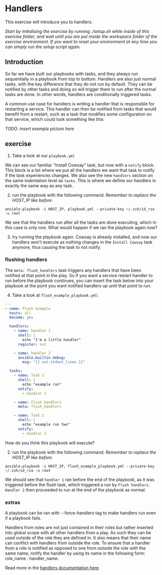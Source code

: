# Handlers

This exercise will introduce you to handlers.

*Start by initialising the exercise by running ./setup.sh while inside of this exercise folder, and wait until you are put inside the workspace folder of the exercise environment. If you want to reset your environment at any time you can simply run the setup script again.*

## Introduction

So far we have built our playbooks with tasks, and they always run sequentially in a playbook from top to bottom. Handlers are also just normal tasks, with the key difference that they do not run by default. They can be notified by other tasks and doing so will trigger them to run after the normal tasks are done. In other words, handlers are conditionally triggered tasks.

A common use case for handlers is writing a handler that is responsible for restarting a service. This handler can then be notified from tasks that would benefit from a restart, such as a task that modifies some configuration on that service, which could look something like this:

*TODO: insert example picture here*

## exercise


1. Take a look at our `playbook.yml`

We can see our familiar "Install Cowsay" task, but now with a `notify` block. This block is a list where we put all the handlers we want that task to notify if the task experiences changes. We also see the new `handlers` section on the same indentation level as `tasks`. This is where we define our handlers in exactly the same way as any task.


2. run the playbook with the following command: *Remember to replace the HOST_IP like before.*
```
ansible-playbook -i HOST_IP, playbook.yml --private-key ~/.ssh/id_rsa -u root
```

We see that the handlers run after all the tasks are done executing, which in this case is only one. What would happen if we ran the playbook again now?

3. try running the playbook again. Cowsay is already installed, and now our handlers won't execute as nothing changes in the `Install Cowsay` task anymore, thus causing the task to not notify.


### flushing handlers

The `meta: flush_handlers` task triggers any handlers that have been notified at that point in the play. So if you want a service restart handler to run before the playbook continues, you can insert the task below into your playbook at the point you want notified handlers up until that point to run.

4. Take a look at `flush_example_playbook.yml`:
```yaml
---
- name: Flush example
  hosts: all
  become: yes

  handlers:
    - name: handler 1
      shell: |
        echo "I'm a little handler"
      register: out

    - name: handler 2
      ansible.builtin.debug:
        msg: "{{ out.stdout_lines }}"

  tasks:
    - name: Task 1
      shell: |
        echo "example run"
      notify:
        - handler 1

    - name: Flush handlers
      meta: flush_handlers

    - name: Task 2
      shell: |
        echo "example run two"
      notify:
        - handler 2

```

How do you think this playbook will execute?

2. run the playbook with the following command: *Remember to replace the HOST_IP like before.*
```
ansible-playbook -i HOST_IP, flush_example_playbook.yml --private-key ~/.ssh/id_rsa -u root
```

We should see that `handler 1` ran before the end of the playbook, as it was triggered before the flush task, which triggered a run by `Flush handlers`. `Handler 2` then proceeded to run at the end of the playbook as normal.

### extras

A playbook can be ran with --force-handlers tag to make handlers run even if a playbook fails.

Handlers from roles are not just contained in their roles but rather inserted into global scope with all other handlers from a play. As such they can be used outside of the role they are defined in. It also means that their name can conflict with handlers from outside the role. To ensure that a handler from a role is notified as opposed to one from outside the role with the same name, notify the handler by using its name in the following form: role_name : handler_name.

Read more in the [handlers documentation here](https://docs.ansible.com/ansible/latest/playbook_guide/playbooks_handlers.html).

